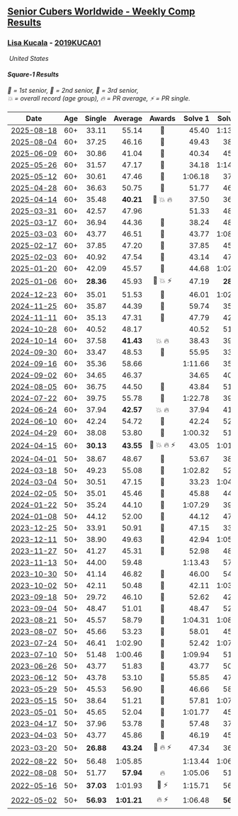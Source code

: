 <style>table {white-space: nowrap;}</style>
<link rel="stylesheet" type="text/css" href="/scw-comp/css/flags.css" />

## [Senior Cubers Worldwide - Weekly Comp Results](/scw-comp/results/)
### [Lisa Kucala](README.md) - [2019KUCA01](https://www.worldcubeassociation.org/persons/2019KUCA01?event=sq1)

<i class="flag flag-US" />&nbsp;United States

#### Square-1 Results

<span style="white-space: nowrap;">🥇 = 1st senior</span>, <span style="white-space: nowrap;">🥈 = 2nd senior</span>, <span style="white-space: nowrap;">🥉 = 3rd senior</span>, <span style="white-space: nowrap;">💥 = overall record (age group)</span>, <span style="white-space: nowrap;">🔥 = PR average</span>, <span style="white-space: nowrap;">⚡ = PR single</span>.

| Date | Age | Single | Average | Awards | Solve 1 | Solve 2 | Solve 3 | Solve 4 | Solve 5 | Video |
| :--: | :--: | --: | --: | :--: | --: | --: | --: | --: | --: | :-- |
| [2025-08-18](../../results/2025-08-18/sq1.md) | 60+ | 33.11 | 55.14 | 🥈 | 45.40 | 1:13.34 | 49.69 | 1:10.34 | 33.11 | [Desktop](https://www.facebook.com/events/771985561972365/permalink/782993970871524) / [Mobile](https://m.facebook.com/events/771985561972365?view=permalink&id=782993970871524) |
| [2025-08-04](../../results/2025-08-04/sq1.md) | 60+ | 37.25 | 46.16 | 🥉 | 49.43 | 38.31 | 37.25 | 1:08.30 | 50.73 | [Desktop](https://www.facebook.com/events/773476181922397/permalink/783986077538074) / [Mobile](https://m.facebook.com/events/773476181922397?view=permalink&id=783986077538074) |
| [2025-06-09](../../results/2025-06-09/sq1.md) | 60+ | 30.86 | 41.04 | 🥉 | 40.34 | 45.99 | 30.86 | 36.78 | 47.30 | [Desktop](https://www.facebook.com/events/1216240666866597/permalink/1225124245978239) / [Mobile](https://m.facebook.com/events/1216240666866597?view=permalink&id=1225124245978239) |
| [2025-05-26](../../results/2025-05-26/sq1.md) | 60+ | 31.57 | 47.17 | 🥉 | 34.18 | 1:14.75 | 31.57 | 52.23 | 55.10 | [Desktop](https://www.facebook.com/events/731157299363008/permalink/740828191729252) / [Mobile](https://m.facebook.com/events/731157299363008?view=permalink&id=740828191729252) |
| [2025-05-12](../../results/2025-05-12/sq1.md) | 60+ | 30.61 | 47.46 | 🥉 | 1:06.18 | 37.14 | 30.61 | 39.06 | 1:15.42 | [Desktop](https://www.facebook.com/events/1452696462562084/permalink/1462692694895794) / [Mobile](https://m.facebook.com/events/1452696462562084?view=permalink&id=1462692694895794) |
| [2025-04-28](../../results/2025-04-28/sq1.md) | 60+ | 36.63 | 50.75 | 🥉 | 51.77 | 46.23 | 59.25 | 36.63 | 54.24 | [Desktop](https://www.facebook.com/events/652906761064641/permalink/663442320011085) / [Mobile](https://m.facebook.com/events/652906761064641?view=permalink&id=663442320011085) |
| [2025-04-14](../../results/2025-04-14/sq1.md) | 60+ | 35.48 | **40.21** | 🥉 💥 🔥 | 37.50 | 36.90 | 35.48 | 46.25 | 46.24 | [Desktop](https://www.facebook.com/events/537297682750471/permalink/547199408426965) / [Mobile](https://m.facebook.com/events/537297682750471?view=permalink&id=547199408426965) |
| [2025-03-31](../../results/2025-03-31/sq1.md) | 60+ | 42.57 | 47.96 |  | 51.33 | 48.60 | 42.57 | 44.34 | 50.94 | [Desktop](https://www.facebook.com/events/675467158281524/permalink/685696913925215) / [Mobile](https://m.facebook.com/events/675467158281524?view=permalink&id=685696913925215) |
| [2025-03-17](../../results/2025-03-17/sq1.md) | 60+ | 36.94 | 44.36 | 🥉 | 38.24 | 48.37 | 50.86 | 36.94 | 46.47 | [Desktop](https://www.facebook.com/events/978028041063147/permalink/987958890070062) / [Mobile](https://m.facebook.com/events/978028041063147?view=permalink&id=987958890070062) |
| [2025-03-03](../../results/2025-03-03/sq1.md) | 60+ | 43.77 | 46.51 | 🥉 | 43.77 | 1:08.11 | 49.19 | 43.86 | 46.47 | [Desktop](https://www.facebook.com/events/501753452722790/permalink/510984741799661) / [Mobile](https://m.facebook.com/events/501753452722790?view=permalink&id=510984741799661) |
| [2025-02-17](../../results/2025-02-17/sq1.md) | 60+ | 37.85 | 47.20 | 🥉 | 37.85 | 45.44 | 47.31 | 54.05 | 48.86 | [Desktop](https://www.facebook.com/events/3910571685857249/permalink/3923515867896164) / [Mobile](https://m.facebook.com/events/3910571685857249?view=permalink&id=3923515867896164) |
| [2025-02-03](../../results/2025-02-03/sq1.md) | 60+ | 40.92 | 47.54 | 🥉 | 43.14 | 47.07 | 1:01.52 | 40.92 | 52.40 | [Desktop](https://www.facebook.com/events/944171791203814/permalink/954358353518491) / [Mobile](https://m.facebook.com/events/944171791203814?view=permalink&id=954358353518491) |
| [2025-01-20](../../results/2025-01-20/sq1.md) | 60+ | 42.09 | 45.57 | 🥉 | 44.68 | 1:02.22 | 49.22 | 42.81 | 42.09 | [Desktop](https://www.facebook.com/events/1298033571516093/permalink/1307807350538715) / [Mobile](https://m.facebook.com/events/1298033571516093?view=permalink&id=1307807350538715) |
| [2025-01-06](../../results/2025-01-06/sq1.md) | 60+ | **28.36** | 45.93 | 🥉 💥 ⚡ | 47.19 | **28.36** | 1:08.45 | 44.94 | 45.66 | [Desktop](https://www.facebook.com/events/627142583067327/permalink/636739308774321) / [Mobile](https://m.facebook.com/events/627142583067327?view=permalink&id=636739308774321) |
| [2024-12-23](../../results/2024-12-23/sq1.md) | 60+ | 35.01 | 51.53 | 🥉 | 46.01 | 1:02.92 | 35.01 | 55.24 | 53.34 | [Desktop](https://www.facebook.com/events/1319402379491573/permalink/1323540842411060) / [Mobile](https://m.facebook.com/events/1319402379491573?view=permalink&id=1323540842411060) |
| [2024-11-25](../../results/2024-11-25/sq1.md) | 60+ | 35.87 | 44.39 | 🥉 | 59.74 | 35.87 | 37.25 | 46.84 | 49.08 | [Desktop](https://www.facebook.com/events/1941789882998379/permalink/1951015112075856) / [Mobile](https://m.facebook.com/events/1941789882998379?view=permalink&id=1951015112075856) |
| [2024-11-11](../../results/2024-11-11/sq1.md) | 60+ | 35.13 | 47.31 | 🥉 | 47.79 | 42.81 | 1:42.46 | 35.13 | 51.34 | [Desktop](https://www.facebook.com/events/2181074155610032/permalink/2191230641261050) / [Mobile](https://m.facebook.com/events/2181074155610032?view=permalink&id=2191230641261050) |
| [2024-10-28](../../results/2024-10-28/sq1.md) | 60+ | 40.52 | 48.17 |  | 40.52 | 51.43 | 42.34 | 1:00.30 | 50.74 | [Desktop](https://www.facebook.com/events/929053079074962/permalink/938502454796691) / [Mobile](https://m.facebook.com/events/929053079074962?view=permalink&id=938502454796691) |
| [2024-10-14](../../results/2024-10-14/sq1.md) | 60+ | 37.58 | **41.43** | 💥 🔥 | 38.43 | 39.62 | 37.58 | 46.24 | 50.62 | [Desktop](https://www.facebook.com/events/574257274950611/permalink/584513767258295) / [Mobile](https://m.facebook.com/events/574257274950611?view=permalink&id=584513767258295) |
| [2024-09-30](../../results/2024-09-30/sq1.md) | 60+ | 33.47 | 48.53 | 🥉 | 55.95 | 33.47 | 39.26 | 1:54.97 | 50.37 | [Desktop](https://www.facebook.com/events/1131341765207379/permalink/1142240017450887) / [Mobile](https://m.facebook.com/events/1131341765207379?view=permalink&id=1142240017450887) |
| [2024-09-16](../../results/2024-09-16/sq1.md) | 60+ | 35.36 | 58.66 |  | 1:11.66 | 35.36 | 48.13 | 58.17 | 1:09.67 | [Desktop](https://www.facebook.com/events/876328274072061/permalink/885091663195722) / [Mobile](https://m.facebook.com/events/876328274072061?view=permalink&id=885091663195722) |
| [2024-09-02](../../results/2024-09-02/sq1.md) | 60+ | 34.65 | 46.37 |  | 34.65 | 40.47 | 57.14 | 52.89 | 45.76 | [Desktop](https://www.facebook.com/events/520382934031785/permalink/525686233501455) / [Mobile](https://m.facebook.com/events/520382934031785?view=permalink&id=525686233501455) |
| [2024-08-05](../../results/2024-08-05/sq1.md) | 60+ | 36.75 | 44.50 | 🥉 | 43.84 | 51.79 | 36.75 | 40.21 | 49.44 | [Desktop](https://www.facebook.com/events/2580397835477735/permalink/2591503551033830) / [Mobile](https://m.facebook.com/events/2580397835477735?view=permalink&id=2591503551033830) |
| [2024-07-22](../../results/2024-07-22/sq1.md) | 60+ | 39.75 | 55.78 | 🥉 | 1:22.78 | 39.75 | 55.36 | 48.84 | 1:03.15 | [Desktop](https://www.facebook.com/events/1450990238890383/permalink/1459400844715989) / [Mobile](https://m.facebook.com/events/1450990238890383?view=permalink&id=1459400844715989) |
| [2024-06-24](../../results/2024-06-24/sq1.md) | 60+ | 37.94 | **42.57** | 💥 🔥 | 37.94 | 41.51 | 40.30 | 45.89 | 53.22 | [Desktop](https://www.facebook.com/events/1211259256891949/permalink/1220836875934187) / [Mobile](https://m.facebook.com/events/1211259256891949?view=permalink&id=1220836875934187) |
| [2024-06-10](../../results/2024-06-10/sq1.md) | 60+ | 42.24 | 54.72 | 🥉 | 42.24 | 52.63 | 59.63 | 1:22.23 | 51.91 | [Desktop](https://www.facebook.com/events/814120963986407/permalink/822380556493781) / [Mobile](https://m.facebook.com/events/814120963986407?view=permalink&id=822380556493781) |
| [2024-04-29](../../results/2024-04-29/sq1.md) | 60+ | 38.08 | 53.80 | 🥉 | 1:00.32 | 51.43 | 1:37.93 | 38.08 | 49.65 | [Desktop](https://www.facebook.com/events/1658891934647799/permalink/1667540323782960) / [Mobile](https://m.facebook.com/events/1658891934647799?view=permalink&id=1667540323782960) |
| [2024-04-15](../../results/2024-04-15/sq1.md) | 60+ | **30.13** | **43.55** | 🥉 💥 🔥 ⚡ | 43.05 | 1:01.96 | **30.13** | 46.57 | 41.04 | [Desktop](https://www.facebook.com/events/752364543677924/permalink/760408129540232) / [Mobile](https://m.facebook.com/events/752364543677924?view=permalink&id=760408129540232) |
| [2024-04-01](../../results/2024-04-01/sq1.md) | 50+ | 38.67 | 48.67 | 🥉 | 53.67 | 38.67 | 45.17 | 57.24 | 47.18 | [Desktop](https://www.facebook.com/events/405769728858313/permalink/414218674680085) / [Mobile](https://m.facebook.com/events/405769728858313?view=permalink&id=414218674680085) |
| [2024-03-18](../../results/2024-03-18/sq1.md) | 50+ | 49.23 | 55.08 | 🥉 | 1:02.82 | 52.98 | 52.53 | 49.23 | 59.73 | [Desktop](https://www.facebook.com/events/424084876660275/permalink/431941549207941) / [Mobile](https://m.facebook.com/events/424084876660275?view=permalink&id=431941549207941) |
| [2024-03-04](../../results/2024-03-04/sq1.md) | 50+ | 30.51 | 47.15 | 🥉 | 33.23 | 1:04.10 | 1:04.93 | 30.51 | 44.11 | [Desktop](https://www.facebook.com/events/424128753424901/permalink/430180592819717) / [Mobile](https://m.facebook.com/events/424128753424901?view=permalink&id=430180592819717) |
| [2024-02-05](../../results/2024-02-05/sq1.md) | 50+ | 35.01 | 45.46 | 🥉 | 45.88 | 44.35 | 35.01 | 46.15 | 59.59 | [Desktop](https://www.facebook.com/events/224940820608552/permalink/232483809854253) / [Mobile](https://m.facebook.com/events/224940820608552?view=permalink&id=232483809854253) |
| [2024-01-22](../../results/2024-01-22/sq1.md) | 50+ | 35.24 | 44.10 | 🥉 | 1:07.29 | 39.71 | 48.37 | 35.24 | 44.23 | [Desktop](https://www.facebook.com/events/919142036315696/permalink/927768662119700) / [Mobile](https://m.facebook.com/events/919142036315696?view=permalink&id=927768662119700) |
| [2024-01-08](../../results/2024-01-08/sq1.md) | 50+ | 44.12 | 52.00 | 🥉 | 44.12 | 47.21 | 1:03.87 | 49.07 | 59.73 | [Desktop](https://www.facebook.com/events/400079779140864/permalink/404126448736197) / [Mobile](https://m.facebook.com/events/400079779140864?view=permalink&id=404126448736197) |
| [2023-12-25](../../results/2023-12-25/sq1.md) | 50+ | 33.91 | 50.91 | 🥉 | 47.15 | 33.91 | 59.36 | 1:16.04 | 46.23 | [Desktop](https://www.facebook.com/events/737938394503175/permalink/745079217122426) / [Mobile](https://m.facebook.com/events/737938394503175?view=permalink&id=745079217122426) |
| [2023-12-11](../../results/2023-12-11/sq1.md) | 50+ | 38.90 | 49.63 | 🥉 | 42.94 | 1:05.05 | 40.90 | 38.90 | 1:31.92 | [Desktop](https://www.facebook.com/events/256225627472117/permalink/264400946654585) / [Mobile](https://m.facebook.com/events/256225627472117?view=permalink&id=264400946654585) |
| [2023-11-27](../../results/2023-11-27/sq1.md) | 50+ | 41.27 | 45.31 | 🥉 | 52.98 | 48.49 | 43.21 | 44.23 | 41.27 | [Desktop](https://www.facebook.com/events/872715707643227/permalink/880033290244802) / [Mobile](https://m.facebook.com/events/872715707643227?view=permalink&id=880033290244802) |
| [2023-11-13](../../results/2023-11-13/sq1.md) | 50+ | 44.00 | 59.48 |  | 1:13.43 | 57.35 | 1:18.81 | 47.67 | 44.00 | [Desktop](https://www.facebook.com/events/1003569957614479/permalink/1010661713571970) / [Mobile](https://m.facebook.com/events/1003569957614479?view=permalink&id=1010661713571970) |
| [2023-10-30](../../results/2023-10-30/sq1.md) | 50+ | 41.14 | 46.82 | 🥉 | 46.00 | 54.09 | 41.65 | 41.14 | 52.82 | [Desktop](https://www.facebook.com/events/690958203130039/permalink/697859462439913) / [Mobile](https://m.facebook.com/events/690958203130039?view=permalink&id=697859462439913) |
| [2023-10-02](../../results/2023-10-02/sq1.md) | 50+ | 42.11 | 50.48 | 🥉 | 42.11 | 1:03.87 | 42.60 | 55.14 | 53.70 | [Desktop](https://www.facebook.com/events/1174919303425786/permalink/1181973886053661) / [Mobile](https://m.facebook.com/events/1174919303425786?view=permalink&id=1181973886053661) |
| [2023-09-18](../../results/2023-09-18/sq1.md) | 50+ | 29.72 | 46.10 | 🥉 | 52.62 | 42.70 | 51.84 | 29.72 | 43.75 | [Desktop](https://www.facebook.com/events/1513433686174189/permalink/1519591925558365) / [Mobile](https://m.facebook.com/events/1513433686174189?view=permalink&id=1519591925558365) |
| [2023-09-04](../../results/2023-09-04/sq1.md) | 50+ | 48.47 | 51.01 | 🥉 | 48.47 | 52.37 | 1:03.04 | 49.69 | 50.97 | [Desktop](https://www.facebook.com/events/2641073766048109/permalink/2651109395044546) / [Mobile](https://m.facebook.com/events/2641073766048109?view=permalink&id=2651109395044546) |
| [2023-08-21](../../results/2023-08-21/sq1.md) | 50+ | 45.57 | 58.79 | 🥉 | 1:04.31 | 1:08.24 | 1:01.41 | 50.64 | 45.57 | [Desktop](https://www.facebook.com/events/1221531751824966/permalink/1227133394598135) / [Mobile](https://m.facebook.com/events/1221531751824966?view=permalink&id=1227133394598135) |
| [2023-08-07](../../results/2023-08-07/sq1.md) | 50+ | 45.66 | 53.23 | 🥉 | 58.01 | 45.66 | 52.54 | 55.12 | 52.03 | [Desktop](https://www.facebook.com/events/666756165039562/permalink/668416881540157) / [Mobile](https://m.facebook.com/events/666756165039562?view=permalink&id=668416881540157) |
| [2023-07-24](../../results/2023-07-24/sq1.md) | 50+ | 46.41 | 1:02.90 | 🥉 | 52.42 | 1:07.47 | 1:46.48 | 46.41 | 1:08.82 | [Desktop](https://www.facebook.com/events/806030584473421/permalink/812630293813450) / [Mobile](https://m.facebook.com/events/806030584473421?view=permalink&id=812630293813450) |
| [2023-07-10](../../results/2023-07-10/sq1.md) | 50+ | 51.48 | 1:00.46 | 🥉 | 1:09.94 | 51.48 | 2:31.50 | 56.29 | 55.16 | [Desktop](https://www.facebook.com/events/290406996735190/permalink/295850049524218) / [Mobile](https://m.facebook.com/events/290406996735190?view=permalink&id=295850049524218) |
| [2023-06-26](../../results/2023-06-26/sq1.md) | 50+ | 43.77 | 51.83 | 🥉 | 43.77 | 50.08 | 52.50 | 1:02.42 | 52.91 | [Desktop](https://www.facebook.com/events/310574547970581/permalink/315741694120533) / [Mobile](https://m.facebook.com/events/310574547970581?view=permalink&id=315741694120533) |
| [2023-06-12](../../results/2023-06-12/sq1.md) | 50+ | 43.78 | 53.10 | 🥉 | 55.85 | 47.81 | 55.65 | 1:08.13 | 43.78 | [Desktop](https://www.facebook.com/events/252304080823510/permalink/260313130022605) / [Mobile](https://m.facebook.com/events/252304080823510?view=permalink&id=260313130022605) |
| [2023-05-29](../../results/2023-05-29/sq1.md) | 50+ | 45.53 | 56.90 | 🥉 | 46.66 | 58.08 | 2:05.59 | 45.53 | 1:05.95 | [Desktop](https://www.facebook.com/events/3552780501633678/permalink/3561307820780946) / [Mobile](https://m.facebook.com/events/3552780501633678?view=permalink&id=3561307820780946) |
| [2023-05-15](../../results/2023-05-15/sq1.md) | 50+ | 38.64 | 51.21 | 🥉 | 57.81 | 1:07.44 | 38.64 | 44.84 | 50.99 | [Desktop](https://www.facebook.com/events/128088546941599/permalink/136446656105788) / [Mobile](https://m.facebook.com/events/128088546941599?view=permalink&id=136446656105788) |
| [2023-05-01](../../results/2023-05-01/sq1.md) | 50+ | 45.65 | 52.04 | 🥉 | 1:01.77 | 45.65 | 53.92 | 50.67 | 51.54 | [Desktop](https://www.facebook.com/events/1407988503335303/permalink/1415757759225044) / [Mobile](https://m.facebook.com/events/1407988503335303?view=permalink&id=1415757759225044) |
| [2023-04-17](../../results/2023-04-17/sq1.md) | 50+ | 37.96 | 53.78 | 🥉 | 57.48 | 37.96 | 52.89 | 1:00.12 | 50.98 | [Desktop](https://www.facebook.com/events/238970528738328/permalink/244206558214725) / [Mobile](https://m.facebook.com/events/238970528738328?view=permalink&id=244206558214725) |
| [2023-04-03](../../results/2023-04-03/sq1.md) | 50+ | 43.77 | 45.86 | 🥉 | 46.19 | 45.77 | 43.77 | 1:15.05 | 45.62 | [Desktop](https://www.facebook.com/events/610841793891609/permalink/617212779921177) / [Mobile](https://m.facebook.com/events/610841793891609?view=permalink&id=617212779921177) |
| [2023-03-20](../../results/2023-03-20/sq1.md) | 50+ | **26.88** | **43.24** | 🥉 🔥 ⚡ | 47.34 | 36.63 | 47.60 | 45.74 | **26.88** | [Desktop](https://www.facebook.com/events/171663595723883/permalink/178220141734895) / [Mobile](https://m.facebook.com/events/171663595723883?view=permalink&id=178220141734895) |
| [2022-08-22](../../results/2022-08-22/sq1.md) | 50+ | 56.48 | 1:05.85 |  | 1:13.44 | 1:06.92 | 1:11.20 | 59.42 | 56.48 | [Desktop](https://www.facebook.com/events/476554570981315/permalink/485061050130667) / [Mobile](https://m.facebook.com/events/476554570981315?view=permalink&id=485061050130667) |
| [2022-08-08](../../results/2022-08-08/sq1.md) | 50+ | 51.77 | **57.94** | 🔥 | 1:05.06 | 51.88 | 51.77 | 56.89 | 1:07.40 | [Desktop](https://www.facebook.com/events/1202320373645710/permalink/1207174656493615) / [Mobile](https://m.facebook.com/events/1202320373645710?view=permalink&id=1207174656493615) |
| [2022-05-16](../../results/2022-05-16/sq1.md) | 50+ | **37.03** | 1:01.93 | 🥉 ⚡ | 1:15.71 | 56.89 | 1:10.31 | **37.03** | 58.60 | [Desktop](https://www.facebook.com/events/1452905775152133/permalink/1457018924740818) / [Mobile](https://m.facebook.com/events/1452905775152133?view=permalink&id=1457018924740818) |
| [2022-05-02](../../results/2022-05-02/sq1.md) | 50+ | **56.93** | **1:01.21** | 🔥 ⚡ | 1:06.48 | **56.93** | 57.27 | 1:01.03 | 1:05.32 | [Desktop](https://www.facebook.com/events/3199116787026413/permalink/3208173582787400) / [Mobile](https://m.facebook.com/events/3199116787026413?view=permalink&id=3208173582787400) |


<!-- Global site tag (gtag.js) - Google Analytics -->
<script async src="https://www.googletagmanager.com/gtag/js?id=UA-86348435-3"></script>
<script>window.dataLayer = window.dataLayer || []; function gtag() {dataLayer.push(arguments);} gtag('js', new Date()); gtag('config', 'UA-86348435-3');</script>
